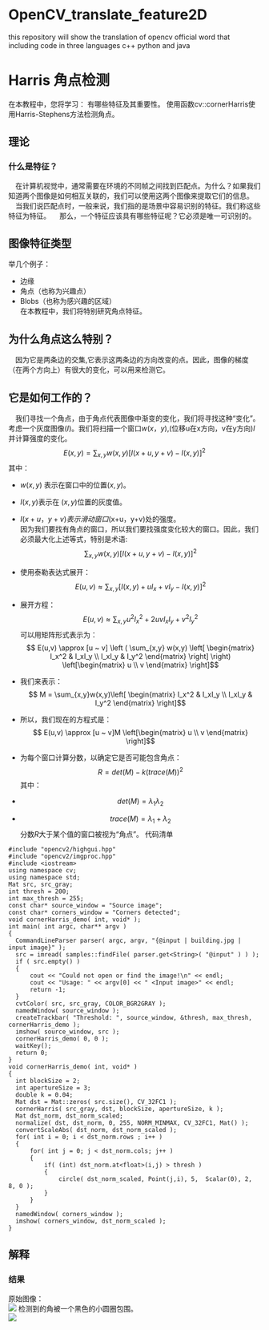 # OpenCV_translate_feature2D
this repository will show the  translation of opencv official word  that including code in three languages c++ python and java
<!-- more -->
# Harris 角点检测
在本教程中，您将学习：
有哪些特征及其重要性。
使用函数cv::cornerHarris使用Harris-Stephens方法检测角点。
## 理论
### 什么是特征？
&emsp;在计算机视觉中，通常需要在环境的不同帧之间找到匹配点。为什么？如果我们知道两个图像是如何相互关联的，我们可以使用这两个图像来提取它们的信息。
&emsp;当我们说匹配点时，一般来说，我们指的是场景中容易识别的特征。我们称这些特征为特征。
&emsp;那么，一个特征应该具有哪些特征呢？它必须是唯一可识别的。
## 图像特征类型
举几个例子：</br>
  -  边缘</br>
  - 角点（也称为兴趣点）</br>
  - Blobs（也称为感兴趣的区域）</br>
在本教程中，我们将特别研究角点特征。
## 为什么角点这么特别？
&emsp;因为它是两条边的交集,它表示这两条边的方向改变的点。因此，图像的梯度（在两个方向上）有很大的变化，可以用来检测它。
## 它是如何工作的？
&emsp;我们寻找一个角点，由于角点代表图像中渐变的变化，我们将寻找这种“变化”。</br>
考虑一个灰度图像$(I)$。我们将扫描一个窗口$w(x，y)$,(位移u在x方向，v在y方向)$I$并计算强度的变化。<br/>
$$  E(x,y) = \sum_{x,y}w(x,y)[I(x+u,y+v)−I(x,y)]^2$$
其中：<br/>
- $w(x,y)$ 表示在窗口中的位置$(x,y)$。
- $I(x,y)$表示在 $(x,y)$位置的灰度值。
- $I(x+u，y+v)表示滑动窗口$(x+u，y+v)处的强度。<br/>
因为我们要找有角点的窗口，所以我们要找强度变化较大的窗口。因此，我们必须最大化上述等式，特别是术语:</br>
$$\sum_{x,y}w(x,y)[I(x+u,y+v)−I(x,y)]^2$$
- 使用泰勒表达式展开：<br>
$$  E(u,v) \approx \sum_{x,y}[I(x,y) + uI_x + vI_y - I(x,y)  ]^2$$
- 展开方程：<br/>
$$  E(u,v) \approx \sum_{x,y}u^2I_x^2 + 2uvI_xI_y + v^2I_y^2 $$
可以用矩阵形式表示为：
$$  E(u,v) \approx  [u ~ v]    \left (   \sum_{x,y} w(x,y)    \left[ \begin{matrix}    I_x^2 & I_xI_y \\   I_xI_y & I_y^2  \end{matrix}  \right]  \right)  \left[\begin{matrix}  u \\  v \end{matrix} \right]$$
- 我们来表示：
 $$ M = \sum_{x,y}w(x,y)\left[ \begin{matrix}    I_x^2 & I_xI_y \\   I_xI_y & I_y^2  \end{matrix}  \right]$$
 - 所以，我们现在的方程式是：<br/>
  $$  E(u,v)   \approx  [u ~ v]M \left[\begin{matrix}  u \\  v \end{matrix} \right]$$
  - 为每个窗口计算分数，以确定它是否可能包含角点：
  $$R=det(M)−k(trace(M))^2$$
  其中：

  - $$ det(M) =  \lambda _1\lambda _2$$
  - $$trace(M) = \lambda _1 + \lambda _2 $$
  分数$R$大于某个值的窗口被视为“角点”。
  代码清单<br/>
  ```
#include "opencv2/highgui.hpp"
#include "opencv2/imgproc.hpp"
#include <iostream>
using namespace cv;
using namespace std;
Mat src, src_gray;
int thresh = 200;
int max_thresh = 255;
const char* source_window = "Source image";
const char* corners_window = "Corners detected";
void cornerHarris_demo( int, void* );
int main( int argc, char** argv )
{
    CommandLineParser parser( argc, argv, "{@input | building.jpg | input image}" );
    src = imread( samples::findFile( parser.get<String>( "@input" ) ) );
    if ( src.empty() )
    {
        cout << "Could not open or find the image!\n" << endl;
        cout << "Usage: " << argv[0] << " <Input image>" << endl;
        return -1;
    }
    cvtColor( src, src_gray, COLOR_BGR2GRAY );
    namedWindow( source_window );
    createTrackbar( "Threshold: ", source_window, &thresh, max_thresh, cornerHarris_demo );
    imshow( source_window, src );
    cornerHarris_demo( 0, 0 );
    waitKey();
    return 0;
}
void cornerHarris_demo( int, void* )
{
    int blockSize = 2;
    int apertureSize = 3;
    double k = 0.04;
    Mat dst = Mat::zeros( src.size(), CV_32FC1 );
    cornerHarris( src_gray, dst, blockSize, apertureSize, k );
    Mat dst_norm, dst_norm_scaled;
    normalize( dst, dst_norm, 0, 255, NORM_MINMAX, CV_32FC1, Mat() );
    convertScaleAbs( dst_norm, dst_norm_scaled );
    for( int i = 0; i < dst_norm.rows ; i++ )
    {
        for( int j = 0; j < dst_norm.cols; j++ )
        {
            if( (int) dst_norm.at<float>(i,j) > thresh )
            {
                circle( dst_norm_scaled, Point(j,i), 5,  Scalar(0), 2, 8, 0 );
            }
        }
    }
    namedWindow( corners_window );
    imshow( corners_window, dst_norm_scaled );
}
  ```
<!-- more -->

<!-- more -->

## 解释
### 结果
原始图像：</br>
![](file://C:/Users/yee/Documents/Gridea/post-images/1585153255589.JPG)
检测到的角被一个黑色的小圆圈包围。</br>
![](file://C:/Users/yee/Documents/Gridea/post-images/1585153274034.JPG)
